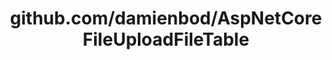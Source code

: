 ---
layout: post
title: github.com/damienbod/AspNetCoreFileUploadFileTable
categories: link
tags: [انگلیسی, گیت‌هاب, برنامه‌نویسی]
---